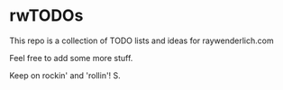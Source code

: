 # rwTODOs

This repo is a collection of TODO lists and ideas for raywenderlich.com

Feel free to add some more stuff.

Keep on rockin' and 'rollin'!
S.
